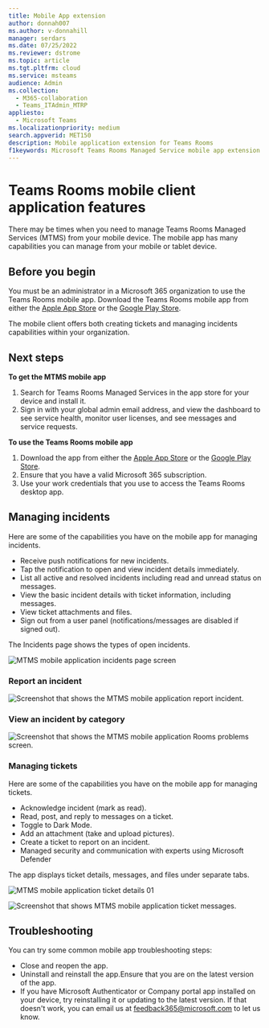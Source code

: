 ```yaml
---
title: Mobile App extension
author: donnah007
ms.author: v-donnahill
manager: serdars
ms.date: 07/25/2022
ms.reviewer: dstrome
ms.topic: article
ms.tgt.pltfrm: cloud
ms.service: msteams
audience: Admin
ms.collection: 
  - M365-collaboration
  - Teams_ITAdmin_MTRP
appliesto: 
  - Microsoft Teams
ms.localizationpriority: medium
search.appverid: MET150
description: Mobile application extension for Teams Rooms
f1keywords: Microsoft Teams Rooms Managed Service mobile app extension
---
```

# Teams Rooms mobile client application features

There may be times when you need to manage Teams Rooms Managed Services (MTMS) from your mobile device. The mobile app has many capabilities you can manage from your mobile or tablet device.
## Before you begin

You must be an administrator in a Microsoft 365 organization to use the Teams Rooms mobile app.
Download the Teams Rooms mobile app from either the [Apple App Store](https://apps.apple.com/app/apple-store/id761397963?pt=80423&ct=docsaboutadminapp&mt=8) or the [Google Play Store](https://play.google.com/store/search?q=Microsoft%20Teams%20Rooms&c=apps).

The mobile client offers both creating tickets and managing incidents capabilities within your organization.

## Next steps

**To get the MTMS mobile app**

1. Search for Teams Rooms Managed Services in the app store for your device and install it.
2. Sign in with your global admin email address, and view the dashboard to see service health, monitor user licenses, and see messages and service requests.

**To use the Teams Rooms mobile app**

1. Download the app from either the [Apple App Store]() or the [Google Play Store]().
1. Ensure that you have a valid Microsoft 365 subscription.
1. Use your work credentials that you use to access the Teams Rooms desktop app.


## Managing incidents

Here are some of the capabilities you have on the mobile app for managing incidents.

- Receive push notifications for new incidents.
- Tap the notification to open and view incident details immediately.
- List all active and resolved incidents including read and unread status on messages.
- View the basic incident details with ticket information, including messages.
- View ticket attachments and files.
- Sign out from a user panel (notifications/messages are disabled if signed out).

The Incidents page shows the types of open incidents.

![MTMS mobile application incidents page screen](../media/mtms-extended-app-001.png)

### Report an incident

![Screenshot that shows the MTMS mobile application report incident.](../media/mtms-extended-app-012.png)
### View an incident by category

![Screenshot that shows the MTMS mobile application Rooms problems screen.](../media/mtms-extended-app-001.png)

### Managing tickets
Here are some of the capabilities you have on the mobile app for managing tickets.

- Acknowledge incident (mark as read).
- Read, post, and reply to messages on a ticket.
- Toggle to Dark Mode.
- Add an attachment (take and upload pictures).
- Create a ticket to report on an incident.
- Managed security and communication with experts using Microsoft Defender

The app displays ticket details, messages, and files under separate tabs.

![MTMS mobile application ticket details 01 ](../media/mtms-extended-app-002.png)

![Screenshot that shows MTMS mobile application ticket messages.](../media/mtms-extended-app-003.png)


<!--![Screenshot that shows MTMS mobile application ticket details 02.](../media/mtms-extended-app-004.png)

![Screenshot that shows MTMS mobile application ticket details 03.](../media/mtms-extended-app-009.png)

![MTMS mobile application managed security screen](../media/mtms-extended-app-009.png)
![MTMS mobile application Messages screen](../media/mtms-extended-app-008.png)
### Sign out

![Screenshot that shows the MTMS mobile application signout page.](../media/mtms-extended-app-011.png)-->

## Troubleshooting

You can try some common mobile app troubleshooting steps:
- Close and reopen the app.
- Uninstall and reinstall the app.Ensure that you are on the latest version of the app.
- If you have Microsoft Authenticator or Company portal app installed on your device, try reinstalling it or updating to the latest version. If that doesn't work, you can email us at feedback365@microsoft.com to let us know.
